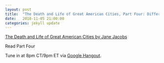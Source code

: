 ```yaml
---
layout: post
title:  "The Death and Life of Great American Cities, Part Four: Different Tactics"
date:   2018-11-05 21:00:00
categories: jekyll update
---
```


[The Death and Life of Great American Cities by Jane Jacobs](http://www.petkovstudio.com/bg/wp-content/uploads/2017/03/The-Death-and-Life-of-Great-American-Cities_Jane-Jacobs-Complete-book.pdf) 

Read Part Four

Tune in at 8pm CT/9pm ET via [Google Hangout](https://calendar.google.com/event?action=TEMPLATE&tmeid=NDRwc2E5Y2luZ2tpczI4cnQ1ZzlpdHIwOTggd2lsbGlhbXMucmViZWNjYUBt&tmsrc=williams.rebecca%40gmail.com).
